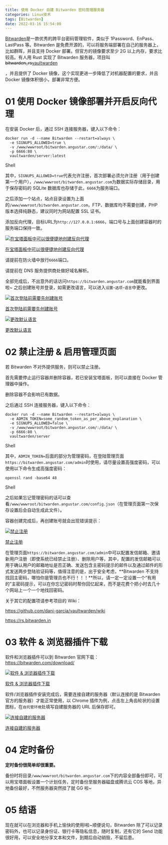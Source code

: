 ```yaml
---
title: 使用 Docker 自建 Bitwarden 密码管理服务器
categories: Linux技术
tags: [Bitwarden]
date: 2022-03-16 15:54:00
---
```

[Bitwarden](https://bitwarden.com/)是一款优秀的跨平台密码管理软件，类似于 1Password、EnPass、LastPass 等。Bitwarden  是免费开源的，可以将服务端部署在自己的服务器上，比如群晖，并且支持 Docker 部署。但官方的镜像要求至少 2G 以上内存，要求比较高。有人用 Rust 实现了 Bitwarden 服务器，项目叫 ~~bitwarden_rs~~[vaultwarden](https://github.com/dani-garcia/vaultwarden)

，并且提供了 Docker 镜像，这个实现更进一步降低了对机器配置的要求，并且 Docker 镜像体积很小，部署非常方便。

# 01 使用 Docker 镜像部署并开启反向代理

在安装 Docker 后，通过 SSH 连接服务器，键入以下命令：

```shell
docker run -d --name Bitwarden --restart=always \
  -e SIGNUPS_ALLOWED=true \
  -v /www/wwwroot/bitwarden.angustar.com/:/data/ \
  -p 6666:80 \
  vaultwarden/server:latest
```

Shell

其中，`SIGNUPS_ALLOWED=true`代表允许注册，首次部署必须允许注册（用于创建第一个用户），`/www/wwwroot/bitwarden.angustar.com`为数据实际存储目录，用于保存密码的 SQLite 数据库也存储于此，`6666`为服务端口。

之后添加一个站点，站点目录设置为上面的`/www/wwwroot/bitwarden.angustar.com`，FTP、数据库均不需要创建，PHP 版本选择纯静态，建议同时为网站配置 SSL 证书。

添加反向代理，目标URL为`http://127.0.0.1:6666`，端口号与上面创建容器时的服务端口保持一致。

[![在宝塔面板中可以很便捷地创建反向代理](https://cos.vlinux.cn/www-vlinux-cn-blog-img/3405439263-20220316155158798.jpg#mirages-width=748&mirages-height=704&mirages-cdn-type=5)](https://cdn.angustar.com/usr/uploads/2021/01/3405439263.jpg)

[在宝塔面板中可以很便捷地创建反向代理](https://cdn.angustar.com/usr/uploads/2021/01/3405439263.jpg)





请提前在防火墙中放行`6666`端口。





请提前在 DNS 服务提供商处做好域名解析。



全部完成后，不出意外的话访问`https://bitwarden.angustar.com`就能看到界面啦~
 之后创建账号并登录，如需更改语言，可以进入`设置`-`选项`-`语言`中更改。

[![首次登陆前需要先创建账号](https://cos.vlinux.cn/www-vlinux-cn-blog-img/3724638843.png#mirages-width=797&mirages-height=727&mirages-cdn-type=5)](https://cdn.angustar.com/usr/uploads/2021/08/3724638843.png)

[首次登陆前需要先创建账号](https://cdn.angustar.com/usr/uploads/2021/08/3724638843.png)



[![更改默认语言](https://cos.vlinux.cn/www-vlinux-cn-blog-img/1355640409.png#mirages-width=902&mirages-height=772&mirages-cdn-type=5)](https://cdn.angustar.com/usr/uploads/2021/08/1355640409.png)

[更改默认语言](https://cdn.angustar.com/usr/uploads/2021/08/1355640409.png)



# 02 禁止注册 & 启用管理页面

若 Bitwarden 不对外提供服务，则可以禁止注册。

首先需要停止运行容器并删除容器，若已安装宝塔面板，则可以直接在 Docker 管理器中操作。



删除容器不会影响已有数据。



之后通过 SSH 连接服务器，键入以下命令：

```shell
docker run -d --name Bitwarden --restart=always \
  -e ADMIN_TOKEN=some_random_token_as_per_above_explanation \
  -e SIGNUPS_ALLOWED=false \
  -v /www/wwwroot/bitwarden.angustar.com/:/data/ \
  -p 6666:80 \
  vaultwarden/server
```

Shell

其中，`ADMIN_TOKEN=`后面的部分为管理密码，在登陆管理页面`https://bitwarden.angustar.com/admin`时使用，请尽量设置高强度密码，可以使用以下命令生成高强度密码：

```shell
openssl rand -base64 48
```

Shell

之后如果忘记管理密码的话可以查看`/www/wwwroot/bitwarden.angustar.com/config.json`（在管理页面第一次保存设置后会自动生成此文件）。

容器创建完成后，再创建账号就会出现错误提示：

[![禁止注册](https://cos.vlinux.cn/www-vlinux-cn-blog-img/4245330164.png#mirages-width=1296&mirages-height=810&mirages-cdn-type=5)](https://cdn.angustar.com/usr/uploads/2021/08/4245330164.png)

[禁止注册](https://cdn.angustar.com/usr/uploads/2021/08/4245330164.png)



在管理页面`https://bitwarden.angustar.com/admin`中可以配置发信邮箱、邀请新用户注册（即使系统已经禁止注册）、删除用户等，其中，配置的发信邮箱可以用于确认用户的邮箱地址是否正确、发送包含主密码提示的邮件以及通过邮件的形式发送两步登陆验证码等，值得注意的是，出于安全考虑，**Bitwarden 不支持找回主密码，哪怕你是管理员也不行！！！**所以，请一定一定设置一个“有用的”主密码提示，可以在你忘记密码时帮你回忆起来，而不是花费个把小时去几十个网站上一个一个地找回密码。





关于其它的配置项请参考项目的 Wiki：

https://github.com/dani-garcia/vaultwarden/wiki

https://rs.bitwarden.in





# 03 软件 & 浏览器插件下载

软件和浏览器插件可以到 Bitwarden 官网下载：https://bitwarden.com/download/

[![软件 & 浏览器插件下载](https://cos.vlinux.cn/www-vlinux-cn-blog-img/2291328307.png#mirages-width=1260&mirages-height=737&mirages-cdn-type=5)](https://cdn.angustar.com/usr/uploads/2021/08/2291328307.png)

[软件 & 浏览器插件下载](https://cdn.angustar.com/usr/uploads/2021/08/2291328307.png)



软件/浏览器插件安装完成后，需要连接自建的服务器（默认连接的是 Bitwarden 官方的服务器）才能正常使用，以 Chrome 插件为例，点击左上角齿轮状的设置图标，在`自托管环境`处填写自建服务器的 URL 后保存即可。

[![连接自建的服务器](https://cos.vlinux.cn/www-vlinux-cn-blog-img/1639469236.jpg#mirages-width=538&mirages-height=244&mirages-cdn-type=5)](https://cdn.angustar.com/usr/uploads/2021/08/1639469236.jpg)

[连接自建的服务器](https://cdn.angustar.com/usr/uploads/2021/08/1639469236.jpg)



# 04 定时备份

**定时备份很简单却很重要。**

备份时将目录`/www/wwwroot/bitwarden.angustar.com`下的内容全部备份即可，可以用宝塔面板设置一个计划任务，定时备份至服务器磁盘或腾讯云 COS 等地，异地备份最好，不然服务器突然挂了就 GG 啦~

# 05 结语

现在就可以在浏览器和手机上愉快的使用l啦~顺便说句，Bitwarden 除了可以记录密码外，也可以记录身份证、银行卡等隐私信息，随时复制，还有它的 Send 功能很好用，可以安全地分享文本和文件，到期后自动销毁，不留后患。